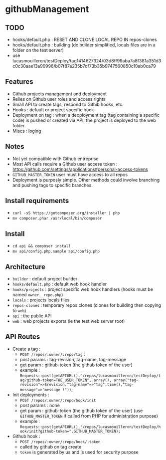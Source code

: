 githubManagement
================

TODO
----
- hooks/default.php : RESET AND CLONE LOCAL REPO IN repos-clones
- hooks/default.php : building (dc builder simplified, locals files are in a folder on the test server)
- use lucasmouilleron/testDeploy/tag1414627324/03d8ff99aba7a8f381a351d3c0c30aae13a99996/b07f87a235b7df73b35b9747560850c10ab0ca79

Features
--------
- Github projects management and deployment
- Relies on Github user roles and access rights
- Small API to create tags, respond to Githib hooks, etc.
- Hooks : default or project specific hook
- Deployment on tag : when a deoployment tag (tag containing a specific code) is pushed or created via API, the project is deployed to the web folder
- Miscs : loging

Notes
-----
- Not yet compatible with Github entreprise
- Most API calls require a Github user access token : https://github.com/settings/applications#personal-access-tokens
- `GITHUB_MASTER_TOKEN` user must have access to all repos
- Deployment is purposly simple. Other methods could involve branching and pushing tags to specific branches.

Install requirements
--------------------
- `curl -sS https://getcomposer.org/installer | php`
- `mv composer.phar /usr/local/bin/composer`

Install
-------
- `cd api && composer install`
- `mv api/config.php.sample api/config.php`

Architecture
------------
- `builder` : default project builder
- `hooks/default.php` : default web hook handler
- `hooks/projects` : project specific web hook handlers (hooks must be named `owner__repo.php`)
- `locals` : projects locals files
- `repos-clones` : temporary repos clones (clones for building then copying to `web`)
- `api` : the public API
- `web` : web projects exports (ie the test web server root)

API Routes
----------
- Create a tag :
	- `POST /repos/:owner/:repo/tag` :
	- post params : tag-revision, tag-name, tag-message
	- get param : github-token (the github token of the user)
	- example : `Requests::post(getAPIURL()."/repos/lucasmouilleron/testDeploy/tag?github-token=THE_USER_TOKEN", array(), array("tag-revision"=>$revision,"tag-name"=>"tag".time(),"tag-message"=>"message !"))`;
- Init deployments : 
	- `POST /repos/:owner/:repo/hook/init`
	- post params : none
	- get param : github-token (the github token of the user) (use `GITHUB_MASTER_TOKEN` if called from PHP for administration purpose)
	- example : `Requests::post(getAPIURL()."/repos/lucasmouilleron/testDeploy/hook/init?github-token=".GITHUB_MASTER_TOKEN);`
- Github hook : 
	- `POST /repos/:owner/:repo/hook/:token`
	- called by github on tag create
	- `token` is generated by us and is used for security purpose
